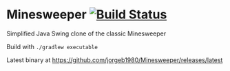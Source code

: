Minesweeper  [![Build Status](https://travis-ci.org/jorgeb1980/Minesweeper.svg?branch=master)](https://travis-ci.org/jorgeb1980/Minesweeper/builds/latest)
=======================

Simplified Java Swing clone of the classic Minesweeper

Build with `./gradlew executable`

Latest binary at
https://github.com/jorgeb1980/Minesweeper/releases/latest

